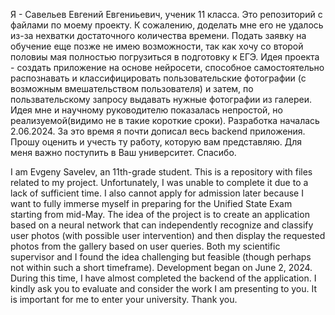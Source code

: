   Я - Савельев Евгений Евгениьевич, ученик 11 класса. Это репозиторий с файлами по моему проекту. К сожалению, доделать мне его не удалось из-за нехватки достаточного количества времени. Подать заявку на обучение еще позже не имею возможности, так как хочу со второй половиы мая полностью погрузиться в подготовку к ЕГЭ. Идея проекта - создать приложение на основе нейросети, способное самостоятельно распознавать и классифицировать пользовательские фотографии
(с возможным вмешательством пользователя) и затем, по пользвательскому запросу выдавать нужные фотографии из галереи. Идея мне и научному руководителю показалась непростой, но реализуемой(видимо не в такие короткие сроки). Разработка началась 2.06.2024. За это время я почти дописал весь backend приложения. Прошу оценить и учесть ту работу, которую вам представляю. Для меня важно поступить в Ваш университет. Спасибо.


  I am Evgeny Savelev, an 11th-grade student. This is a repository with files related to my project. Unfortunately, I was unable to complete it due to a lack of sufficient time. I also cannot apply for admission later 
because I want to fully immerse myself in preparing for the Unified State Exam starting from mid-May. The idea of the project is to create an application based on a neural network that can independently recognize and classify user 
photos (with possible user intervention) and then display the requested photos from the gallery based on user queries. Both my scientific supervisor and I found the idea challenging but feasible (though perhaps not within such a short timeframe). Development began on June 2, 2024. During this time, I have almost completed the backend of the application. I kindly ask you to evaluate and consider the work I am presenting to you. It is important for me to enter your university. Thank you.
